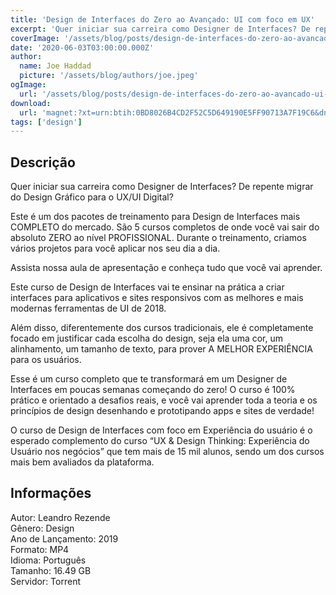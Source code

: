 ```yaml
---
title: 'Design de Interfaces do Zero ao Avançado: UI com foco em UX'
excerpt: 'Quer iniciar sua carreira como Designer de Interfaces? De repente migrar do Design Gráfico para o UX/UI Digital?  Este é um dos pacotes de treinamento para Design de Interfaces mais COMPLETO do mercado. São 5 cursos completos de onde você vai sair do absoluto ZERO ao nível PROFISSIONA'
coverImage: '/assets/blog/posts/design-de-interfaces-do-zero-ao-avancado-ui-com-foco-em-ux-2.jpg'
date: '2020-06-03T03:00:00.000Z'
author:
  name: Joe Haddad
  picture: '/assets/blog/authors/joe.jpeg'
ogImage:
  url: '/assets/blog/posts/design-de-interfaces-do-zero-ao-avancado-ui-com-foco-em-ux-2.jpg'
download:
  url: 'magnet:?xt=urn:btih:0BD8026B4CD2F52C5D649190E5FF90713A7F19C6&dn=Design%20de%20Interfaces%20do%20Zero%20ao%20Avan%c3%a7ado%20UI%20com%20foco%20em%20UX&tr=udp%3a%2f%2ftracker.openbittorrent.com%3a1337%2fannounce&tr=udp%3a%2f%2ftracker.opentrackr.org%3a1337%2fannounce'
tags: ['design']
---
```

<h2>Descrição</h2>
<p></p><p>Quer iniciar sua carreira como Designer de Interfaces? De repente migrar do Design Gráfico para o UX/UI Digital?</p><p>Este é um dos pacotes de treinamento para Design de Interfaces mais COMPLETO do mercado. São 5 cursos completos de onde você vai sair do absoluto ZERO ao nível PROFISSIONAL. Durante o treinamento, criamos vários projetos para você aplicar nos seu dia a dia. </p><p>Assista nossa aula de apresentação e conheça tudo que você vai aprender.</p><p>Este curso de Design de Interfaces vai te ensinar na prática a criar interfaces para aplicativos e sites responsivos com as melhores e mais modernas ferramentas de UI de 2018.</p><p>Além disso, diferentemente dos cursos tradicionais, ele é completamente focado em justificar cada escolha do design, seja ela uma cor, um alinhamento, um tamanho de texto, para prover A MELHOR EXPERIÊNCIA para os usuários.</p><p>Esse é um curso completo que te transformará em um Designer de Interfaces em poucas semanas começando do zero! O curso é 100% prático e orientado a desafios reais, e você vai aprender toda a teoria e os princípios de design desenhando e prototipando apps e sites de verdade!</p><p>O curso de Design de Interfaces com foco em Experiência do usuário é o esperado complemento do curso “UX &amp; Design Thinking: Experiência do Usuário nos negócios” que tem mais de 15 mil alunos, sendo um dos cursos mais bem avaliados da plataforma.</p><h2>Informações</h2><p>Autor: Leandro Rezende<br/>Gênero: Design<br/>Ano de Lançamento: 2019<br/>Formato: MP4<br/>Idioma: Português<br/>Tamanho: 16.49 GB<br/>Servidor: Torrent</p>